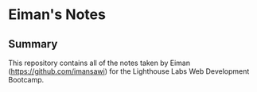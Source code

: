 # Eiman's Notes

## Summary

This repository contains all of the notes taken by Eiman (https://github.com/imansawi) for the Lighthouse Labs Web Development Bootcamp.


